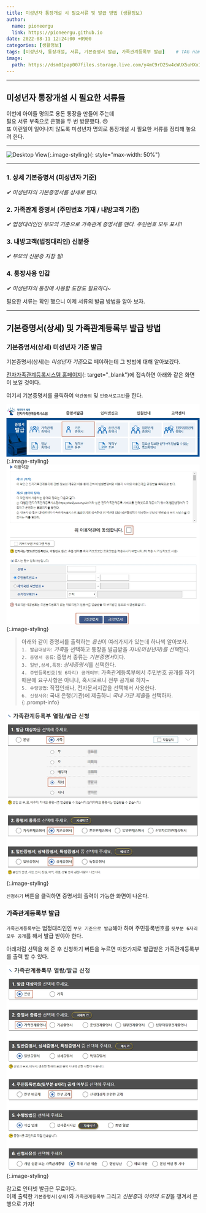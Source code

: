 ```yaml
---
title: 미성년자 통장개설 시 필요서류 및 발급 방법 (생활정보)
author:
  name: pioneergu
  link: https://pioneergu.github.io
date: 2022-08-11 12:24:00 +0900
categories: [생활정보]
tags: [미성년자, 통장개설, 서류, 기본증명서 발급, 가족관계등록부 발급]    # TAG names should always be lowercase
image:
  path: https://dsm01pap007files.storage.live.com/y4mC9rD2Sw4cWUX5uHXx1OCmrb2mGVcqTrsSBEYgydsrf8uIttQVEObK9VoqC6eYTqJCRYWGDx8-jJQc6AjzurpwcfOQ3Wi2iHWwq5P-pzUh1Told1jXC29UA_dJ9bF3_gThnuD-1ZNV3XTGaHGOOQcyngOVF1f0SZGwpj5j1jwVrDf1aSUzN_2Oae7tVQ19F9p?width=660&height=583&cropmode=none
---
```


---
## **미성년자 통장개설 시 필요한 서류들**
이번에 아이들 명의로 용돈 통장을 만들어 주는데  
필요 서류 부족으로 은행을 두 번 방문했다. 😢  
또 이런일이 일어나지 않도록 미성년자 명의로 통장개설 시 필요한 서류를 정리해 놓으려 한다.  

---
![Desktop View](https://dsm01pap007files.storage.live.com/y4mC9rD2Sw4cWUX5uHXx1OCmrb2mGVcqTrsSBEYgydsrf8uIttQVEObK9VoqC6eYTqJCRYWGDx8-jJQc6AjzurpwcfOQ3Wi2iHWwq5P-pzUh1Told1jXC29UA_dJ9bF3_gThnuD-1ZNV3XTGaHGOOQcyngOVF1f0SZGwpj5j1jwVrDf1aSUzN_2Oae7tVQ19F9p?width=660&height=583&cropmode=none){:.image-styling}{: style="max-width: 50%"}

---

### **1. 상세 기본증명서 (미성년자 기준)**  
*✔ 미성년자의 기본증명서를 상세로 뗀다.*
### **2. 가족관계 증명서 (주민번호 기재 / 내방고객 기준)**  
*✔ 법정대리인인 부모의 기준으로 가족관계 증명서를 뗀다. 주민번호 모두 표시!!*
### **3. 내방고객(법정대리인) 신분증**  
*✔ 부모의 신분증 지참 필!*
### **4. 통장사용 인감**  
*✔ 미성년자의 통장에 사용할 도장도 필요하다~*  

필요한 서류는 확인 했으니 이제 서류의 발급 방법을 알아 보자.  
  
---
## **기본증명서(상세) 및 가족관계등록부 발급 방법**

### **기본증명서(상세) 미성년자 기준 발급**

기본증명서(상세)는 *미성년자 기준*으로 떼야하는데 그 방법에 대해 알아보겠다.

[전자가족관계등록시스템 홈페이지](https://efamily.scourt.go.kr/index.jsp){: target="_blank"}에 접속하면 아래와 같은 화면이 보일 것이다.

여기서 기본증명서를 클릭하여 `약관동의` 및 `인증서로그인`을 한다. 

![기본증명서발급1](/assets/img/posting/생활정보/기본증명서발급1.jpg){:.image-styling}
![기본증명서발급2](/assets/img/posting/생활정보/기본증명서발급2.jpg){:.image-styling}

> 아래와 같이 증명서를 출력하는 *옵션*이 여러가지가 있는데 하나씩 알아보자.  
> `1. 발급대상자`: *가족*을 선택하고 통장을 발급받을 *자녀(미성년자)를 선택*한다.  
> `2. 증명서 종류`: 증명서 종류는 *기본증명서*이다.  
> `3. 일반,상세,특정`: *상세증명서*를 선택한다.  
> `4. 주민등록번호(뒷 6자리) 공개여부`: 가족관계등록부에서 주민번호 공개를 하기 때문에 요구사항은 아니나, 혹시모르니 전부 공개로 하자~  
> `5. 수령방법`: 직접인쇄나, 전자문서지갑을 선택해서 사용한다.  
> `6. 신청사유`: 국내 은행(기관)에 제출하니 *국내 기관 제출*을 선택하자.  
{:.prompt-info}

![기본증명서발급3](/assets/img/posting/생활정보/기본증명서발급3.jpg){:.image-styling}

`신청하기` 버튼을 클릭하면 증명서의 출력이 가능한 화면이 나온다. 

### **가족관계등록부 발급**

`가족관계등록부`는 법정대리인인 `부모 기준으로 발급`해야 하며 주민등록번호를 `뒷부분 6자리 모두 공개`를 해서 발급 받야아 한다.

아래처럼 선택을 해 준 후 신청하기 버튼을 누르면 마찬가지로 발급받은 가족관계등록부를 출력 할 수 있다.

![기본증명서발급3](/assets/img/posting/생활정보/기본증명서발급4.jpg){:.image-styling}

참고로 인터넷 발급은 무료이다.  
이제 출력한 `기본증명서(상세)`와 `가족관계등록부` 그리고 *신분증*과 *아이의 도장*을 챙겨서 은행으로 가자!

